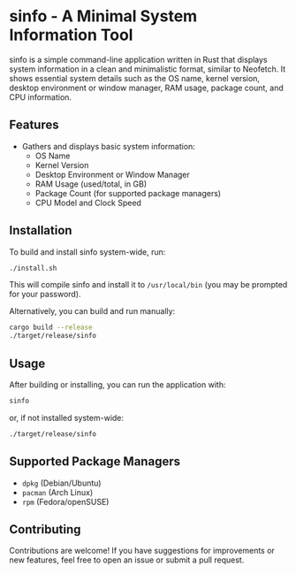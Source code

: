 # sinfo - A Minimal System Information Tool

sinfo is a simple command-line application written in Rust that displays system information in a clean and minimalistic format, similar to Neofetch. It shows essential system details such as the OS name, kernel version, desktop environment or window manager, RAM usage, package count, and CPU information.

## Features

- Gathers and displays basic system information:
  - OS Name
  - Kernel Version
  - Desktop Environment or Window Manager
  - RAM Usage (used/total, in GB)
  - Package Count (for supported package managers)
  - CPU Model and Clock Speed

## Installation

To build and install sinfo system-wide, run:

```bash
./install.sh
```

This will compile sinfo and install it to `/usr/local/bin` (you may be prompted for your password).

Alternatively, you can build and run manually:

```bash
cargo build --release
./target/release/sinfo
```

## Usage

After building or installing, you can run the application with:

```bash
sinfo
```
or, if not installed system-wide:
```bash
./target/release/sinfo
```

## Supported Package Managers

- `dpkg` (Debian/Ubuntu)
- `pacman` (Arch Linux)
- `rpm` (Fedora/openSUSE)

## Contributing

Contributions are welcome! If you have suggestions for improvements or new features, feel free to open an issue or submit a pull request.

